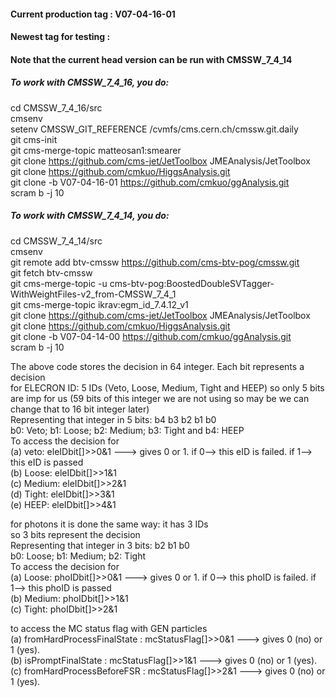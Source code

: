 #### Current production tag : V07-04-16-01
#### Newest tag for testing : 
#### Note that the current head version can be run with CMSSW_7_4_14

##### To work with CMSSW_7_4_16, you do:
cd CMSSW_7_4_16/src <br>
cmsenv <br>
setenv CMSSW_GIT_REFERENCE /cvmfs/cms.cern.ch/cmssw.git.daily <br>
git cms-init <br>
git cms-merge-topic matteosan1:smearer <br>
git clone https://github.com/cms-jet/JetToolbox JMEAnalysis/JetToolbox <br>
git clone https://github.com/cmkuo/HiggsAnalysis.git <br>
git clone -b V07-04-16-01 https://github.com/cmkuo/ggAnalysis.git <br>
scram b -j 10 <br>

##### To work with CMSSW_7_4_14, you do:
cd CMSSW_7_4_14/src <br>
cmsenv <br>
git remote add btv-cmssw https://github.com/cms-btv-pog/cmssw.git <br>
git fetch btv-cmssw <br>
git cms-merge-topic -u cms-btv-pog:BoostedDoubleSVTagger-WithWeightFiles-v2_from-CMSSW_7_4_1 <br>
git cms-merge-topic ikrav:egm_id_7.4.12_v1 <br>
git clone https://github.com/cms-jet/JetToolbox JMEAnalysis/JetToolbox <br>
git clone https://github.com/cmkuo/HiggsAnalysis.git <br>
git clone -b V07-04-14-00 https://github.com/cmkuo/ggAnalysis.git <br>
scram b -j 10 <br>

The above code stores the decision in 64 integer. Each bit represents a decision<br>
for ELECRON ID: 5 IDs (Veto, Loose, Medium, Tight and HEEP) so only 5 bits are imp for us (59 bits of this integer  we are not using so may be we can change that to 16 bit integer later)<br>
Representing that integer in 5 bits: b4 b3 b2 b1 b0<br>
b0: Veto; b1: Loose; b2: Medium; b3: Tight and b4: HEEP<br>
To access the decision for <br>
(a) veto: eleIDbit[]>>0&1 ---> gives 0 or 1. if 0--> this eID is failed. if 1--> this eID is passed<br>
(b) Loose: eleIDbit[]>>1&1<br>
(c) Medium: eleIDbit[]>>2&1<br>
(d) Tight: eleIDbit[]>>3&1<br>
(e) HEEP: eleIDbit[]>>4&1<br>

for photons it is done the same way: it has 3 IDs<br>
so 3 bits represent the decision<br>
Representing that integer in 3 bits:  b2 b1 b0<br>
b0: Loose; b1: Medium; b2: Tight<br>
To access the decision for <br>
(a) Loose: phoIDbit[]>>0&1 ---> gives 0 or 1. if 0--> this phoID is failed. if 1--> this phoID is passed<br>
(b) Medium: phoIDbit[]>>1&1<br>
(c) Tight: phoIDbit[]>>2&1<br>

to access the MC status flag with GEN particles <br>
(a) fromHardProcessFinalState : mcStatusFlag[]>>0&1 ---> gives 0 (no) or 1 (yes). <br>
(b) isPromptFinalState        : mcStatusFlag[]>>1&1 ---> gives 0 (no) or 1 (yes). <br>
(c) fromHardProcessBeforeFSR  : mcStatusFlag[]>>2&1 ---> gives 0 (no) or 1 (yes). <br>

